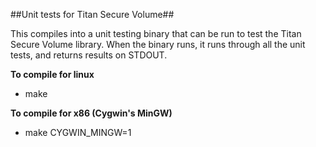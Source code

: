##Unit tests for Titan Secure Volume##

This compiles into a unit testing binary that can be run to test the Titan Secure Volume library.
When the binary runs, it runs through all the unit tests, and returns results on STDOUT.


**To compile for linux**
* make

**To compile for x86 (Cygwin's MinGW)**
* make CYGWIN_MINGW=1
